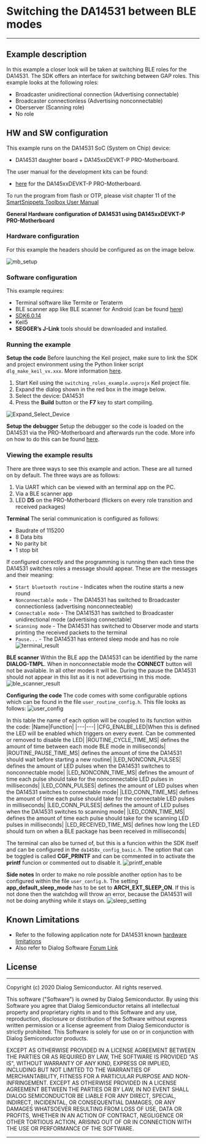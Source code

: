 ﻿
# Switching the DA14531 between BLE modes

---

## Example description

In this example a closer look will be taken at switching BLE roles for the DA14531. The SDK offers an interface for switching between GAP roles. This example looks at the following roles:

- Broadcaster unidirectional connection (Advertising connectable)
- Broadcaster connectionless (Advertising nonconnectable)
- Oberserver (Scanning role)
- No role

## HW and SW configuration

This example runs on the DA14531 SoC (System on Chip) device:

- DA14531 daughter board + DA145xxDEVKT-P PRO-Motherboard.

The user manual for the development kits can be found:

- [here](https://www.dialog-semiconductor.com/products/da14531-development-kit-pro) for the DA145xxDEVKT-P PRO-Motherboard.

To run the program from flash or OTP, please visit chapter 11 of the [SmartSnippets Toolbox User Manual](http://lpccs-docs.dialog-semiconductor.com/SmartSnippetsToolbox5.0.8_UM/index.html )

**General Hardware configuration of DA14531 using DA145xxDEVKT-P PRO-Motherboard**

### Hardware configuration

For this example the headers should be configured as on the image below.

![mb_setup](assets/mb_setup.png)

### Software configuration

This example requires:

- Terminal software like Termite or Teraterm
- BLE scanner app like BLE scanner for Android (can be found [here](https://play.google.com/store/apps/details?id=com.macdom.ble.blescanner))
- [SDK6.0.14](https://www.dialog-semiconductor.com/da14531_sdk_latest)
- Keil5
- **SEGGER’s J-Link** tools should be downloaded and installed.

### Running the example

**Setup the code**
Before launching the Keil project, make sure to link the SDK and project environment using the Python linker script `dlg_make_keil_vx.xxx`. More information [here](https://www.dialog-semiconductor.com/sites/default/files/sw-example-da145x-example-setup.pdf).

1. Start Keil using the `switching_roles_example.uvprojx` Keil project file.
2. Expand the dialog shown in the red box in the image below.
3. Select the device: DA14531
4. Press the **Build** button or the **F7** key to start compiling.

![Expand_Select_Device](assets/sw_profile.png)

**Setup the debugger**
Setup the debugger so the code is loaded on the DA14531 via the PRO-Motherboard and afterwards run the code. More info on how to do this can be found [here](http://lpccs-docs.dialog-semiconductor.com/UM-B-117-DA14531-Getting-Started-With-The-Pro-Development-Kit/06_Your_First_DA145x_Applications/Your_First_DA145x_Applications.html#the-blinky-peripheral-example-application).

### Viewing the example results

There are three ways to see this example and action. These are all turned on by default. The three ways are as follows:

1. Via UART which can be viewed with an terminal app on the PC.
2. Via a BLE scanner app
3. LED **D5** on the PRO-Motherboard (flickers on every role transition and received packages)

**Terminal**
The serial communication is configured as follows:

- Baudrate of 115200
- 8 Data bits
- No parity bit
- 1 stop bit
  
If configured correctly and the programming is running then each time the DA14531 switches roles a message should appear. These are the messages and their meaning:

- `Start bluetooth routine` - Indicates when the routine starts a new round
- `Nonconnectable mode` - The DA14531 has switched to Broadcaster connectionless (advertising nonconnecteable)
- `Connectable mode` - The DA141531 has switched to Broadcaster unidirectional mode (advertising connectable)
- `Scanning mode` - The DA14531 has switched to Observer mode and starts printing the received packets to the terminal
- `Pause...` - The DA14531 has entered sleep mode and has no role
![terminal_result](assets/terminal.png)

**BLE scanner**
Within the BLE app the DA14531 can be identified by the name **DIALOG-TMPL**. When in nonconnectable mode the **CONNECT** button will not be available. In all other modes it will be. During the pause the DA14531 should not appear in this list as it is not adevertising in this mode.
![ble_scanner_result](assets/ble_scanner.png)

**Configuring the code**
The code comes with some configurable options which can be found in the file `user_routine_config.h`. This file looks as follows:
![user_config](assets/user_config.png)

In this table the name of each option will be coupled to its function within the code:
|Name|Function|
|---|---|
|CFG_ENALBE_LED|When this is defined the LED will be enabled  which triggers on every event. Can be commented or removed to disable the LED|
|ROUTINE_CYCLE_TIME_MS| defines the amount of time between each mode BLE mode in milliseconds|
|ROUTINE_PAUSE_TIME_MS| defines the amount of time the DA14531 should wait before starting a new routine|
|LED_NONCONN_PULSES| defines the amount of LED pulses when the DA14531 switches to nonconnectable mode|
|LED_NONCONN_TIME_MS| defines the amount of time each pulse should take for the nonconnectable LED pulses in milliseconds|
|LED_CONN_PULSES| defines the amount of LED pulses when the DA14531 switches to connectable mode|
|LED_CONN_TIME_MS| defines the amount of time each pulse should take for the connectable LED pulses in milliseconds|
|LED_CONN_PULSES| defines the amount of LED pulses when the DA14531 switches to scanning mode|
|LED_CONN_TIME_MS| defines the amount of time each pulse should take for the scanning LED pulses in milliseconds|
|LED_RECEIVED_TIME_MS| defines how long the LED should turn on when a BLE package has been received in milliseconds|

The terminal can also be turned of, but this is a funcion within the SDK itself and can be configured in the `da1458x_config_basic.h`. The option that can be toggled is called **CGF_PRINTF** and can be commented in to activate the **printf** funcion or commented out to disable it.
![printf_enable](assets/printf.png)

**Side notes**
In order to make no role possible another option has to be configured within the file `user_config.h`. The setting **app_default_sleep_mode** has to be set to **ARCH_EXT_SLEEP_ON**. If this is not done then the watchdog will throw an error, because the DA14531 will not be doing anything while it stays on.
![sleep_setting](assets/sleep.png)

## Known Limitations

- Refer to the following application note for DA14531 known [hardware limitations](https://www.dialog-semiconductor.com/da14531_HW_Limitation)
- Also refer to Dialog Software [Forum Link](https://support.dialog-semiconductor.com/forum)

## License

**************************************************************************************

 Copyright (c) 2020 Dialog Semiconductor. All rights reserved.

 This software ("Software") is owned by Dialog Semiconductor. By using this Software
 you agree that Dialog Semiconductor retains all intellectual property and proprietary
 rights in and to this Software and any use, reproduction, disclosure or distribution
 of the Software without express written permission or a license agreement from Dialog
 Semiconductor is strictly prohibited. This Software is solely for use on or in
 conjunction with Dialog Semiconductor products.

 EXCEPT AS OTHERWISE PROVIDED IN A LICENSE AGREEMENT BETWEEN THE PARTIES OR AS
 REQUIRED BY LAW, THE SOFTWARE IS PROVIDED "AS IS", WITHOUT WARRANTY OF ANY KIND,
 EXPRESS OR IMPLIED, INCLUDING BUT NOT LIMITED TO THE WARRANTIES OF MERCHANTABILITY,
 FITNESS FOR A PARTICULAR PURPOSE AND NON-INFRINGEMENT. EXCEPT AS OTHERWISE PROVIDED
 IN A LICENSE AGREEMENT BETWEEN THE PARTIES OR BY LAW, IN NO EVENT SHALL DIALOG
 SEMICONDUCTOR BE LIABLE FOR ANY DIRECT, SPECIAL, INDIRECT, INCIDENTAL, OR
 CONSEQUENTIAL DAMAGES, OR ANY DAMAGES WHATSOEVER RESULTING FROM LOSS OF USE, DATA OR
 PROFITS, WHETHER IN AN ACTION OF CONTRACT, NEGLIGENCE OR OTHER TORTIOUS ACTION,
 ARISING OUT OF OR IN CONNECTION WITH THE USE OR PERFORMANCE OF THE SOFTWARE.

**************************************************************************************
